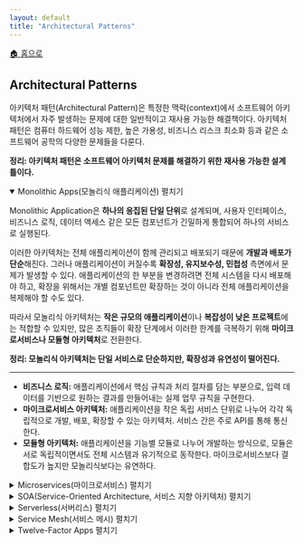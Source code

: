 ```yaml
---
layout: default
title: "Architectural Patterns"
---
```


<p class="breadcrumb"><a href="/cs_study/home.html">🏠 홈으로</a></p>

<section>
  <h2>Architectural Patterns</h2>
  <p>아키텍처 패턴(Architectural Pattern)은 특정한 맥락(context)에서 소프트웨어 아키텍처에서 자주 발생하는 문제에 대한 일반적이고 재사용 가능한 해결책이다. 아키텍처 패턴은 컴퓨터 하드웨어 성능 제한, 높은 가용성, 비즈니스 리스크 최소화 등과 같은 소프트웨어 공학의 다양한 문제들을 다룬다.</p>
  <p><strong>정리: 아키텍처 패턴은 소프트웨어 아키텍처 문제를 해결하기 위한 재사용 가능한 설계 틀이다.</strong></p>
</section>

<!-- 설명 -->
<details open>
<summary><span class="accordion-title">Monolithic Apps(모놀리식 애플리케이션)</span> <span class="indicator">펼치기</span></summary>
<div class="accordion-content">
  <p>Monolithic Application은 <b>하나의 응집된 단일 단위</b>로 설계되며, 사용자 인터페이스, 비즈니스 로직, 데이터 액세스 같은 모든 컴포넌트가 긴밀하게 통합되어 하나의 서비스로 실행된다.</p>
  <p>이러한 아키텍처는 전체 애플리케이션이 함께 관리되고 배포되기 때문에 <b>개발과 배포가 단순</b>해진다. 그러나 애플리케이션이 커질수록 <b>확장성, 유지보수성, 민첩성</b> 측면에서 문제가 발생할 수 있다. 애플리케이션의 한 부분을 변경하려면 전체 시스템을 다시 배포해야 하고, 확장을 위해서는 개별 컴포넌트만 확장하는 것이 아니라 전체 애플리케이션을 복제해야 할 수도 있다.</p>
  <p>따라서 모놀리식 아키텍처는 <b>작은 규모의 애플리케이션</b>이나 <b>복잡성이 낮은 프로젝트</b>에는 적합할 수 있지만, 많은 조직들이 확장 단계에서 이러한 한계를 극복하기 위해 <b>마이크로서비스나 모듈형 아키텍처</b>로 전환한다.</p>
  <p><strong>정리: 모놀리식 아키텍처는 단일 서비스로 단순하지만, 확장성과 유연성이 떨어진다.</strong></p>
  <!-- 가로선 추가 -->
  <hr>
  <ul>
    <li><strong>비즈니스 로직:</strong> 애플리케이션에서 핵심 규칙과 처리 절차를 담는 부분으로, 입력 데이터를 기반으로 원하는 결과를 만들어내는 실제 업무 규칙을 구현한다.</li>
    <li><strong>마이크로서비스 아키텍처:</strong> 애플리케이션을 작은 독립 서비스 단위로 나누어 각각 독립적으로 개발, 배포, 확장할 수 있는 아키텍처. 서비스 간은 주로 API를 통해 통신한다.</li>
    <li><strong>모듈형 아키텍처:</strong> 애플리케이션을 기능별 모듈로 나누어 개발하는 방식으로, 모듈은 서로 독립적이면서도 전체 시스템과 유기적으로 동작한다. 마이크로서비스보다 결합도가 높지만 모놀리식보다는 유연하다.</li>
  </ul>

</div>
</details>

<!-- 설명 -->
<details>
<summary><span class="accordion-title">Microservices(마이크로서비스)</span> <span class="indicator">펼치기</span></summary>
<div class="accordion-content">
  <p>Microservices는 애플리케이션을 <b>느슨하게 결합된 독립적으로 배포 가능한 서비스들의 집합</b>으로 구성하는 아키텍처 스타일이다. 각 마이크로서비스는 특정한 비즈니스 기능에 집중하며, 일반적으로 HTTP나 메시징 큐 같은 경량 프로토콜을 통해 다른 서비스와 통신한다.</p>
  <p>이 방식은 서비스들이 독립적으로 개발, 배포, 확장될 수 있기 때문에 <b>확장성, 유연성, 탄력성</b>을 높여준다. 또한 컴포넌트별로 다양한 기술과 언어를 사용할 수 있으며, 지속적 전달(Continuous Delivery)과 배포를 지원한다. 그러나 마이크로서비스를 관리할 때는 서비스 간 통신, 데이터 일관성, 배포 오케스트레이션 같은 <b>복잡성</b>이 따른다.</p>
  <p><strong>정리: 마이크로서비스는 독립 서비스들의 집합으로 확장성과 유연성은 높지만, 관리 복잡성이 크다.</strong></p>
  <!-- 가로선 추가 -->
  <hr>
  <ul>
    <li><strong>메시징 큐(Messaging Queue):</strong> 애플리케이션 컴포넌트 간에 메시지를 비동기적으로 전달하는 시스템으로, 생산자(Producer)가 보낸 메시지를 큐에 저장하고 소비자(Consumer)가 이를 꺼내 처리한다.</li>
      <ul><li>예: RabbitMQ, Kafka</li></ul>
    <li><strong>경량 프로토콜(Lightweight Protocol):</strong> 데이터 교환 시 불필요한 오버헤드를 최소화한 단순하고 효율적인 통신 규약.</li>
      <ul><li>예: HTTP/REST, gRPC</li></ul>
    <li><strong>지속적 전달(Continuous Delivery, CD):</strong> 애플리케이션을 언제든 안정적으로 배포할 수 있도록 자동화된 테스트와 빌드를 거쳐 릴리스 후보를 지속적으로 제공하는 소프트웨어 개발 방식.</li>
    <li><strong>배포 오케스트레이션(Deployment Orchestration):</strong> 여러 서비스나 컨테이너를 자동으로 배포·관리·스케일링하는 프로세스로, 의존성과 순서를 고려해 전체 시스템을 조율한다.</li>
      <ul><li>예: Kubernetes</li></ul>
  </ul>

</div>
</details>


<!-- 설명 -->
<details>
<summary><span class="accordion-title">SOA(Service-Oriented Architecture, 서비스 지향 아키텍처) </span> <span class="indicator">펼치기</span></summary>
<div class="accordion-content">
  <p>서비스 지향 아키텍처는 소프트웨어 컴포넌트(서비스라 불림)를 <b>재사용 가능하고 느슨하게 결합되며 네트워크를 통해 상호작용</b>하도록 설계하는 아키텍처 패턴이다. 각 서비스는 특정 비즈니스 기능을 수행하는 <b>자급자족형 단위(self-contained unit)</b>이며, HTTP와 XML 같은 표준화된 프로토콜과 데이터 포맷을 통해 다른 서비스와 통신한다.</p>
  <p>SOA는 서비스가 독립적으로 개발, 배포, 유지될 수 있게 하여 조직이 <b>확장 가능하고, 유연하며, 상호운용성 있는 시스템</b>을 구축하도록 돕는다. 이 접근법은 모듈화, 이질적인 시스템 간의 손쉬운 통합, 변화하는 비즈니스 요구에 대한 민첩성을 촉진한다.</p>
  <p><strong>정리: SOA는 표준 프로토콜을 통해 느슨하게 결합된 재사용 가능한 서비스들의 아키텍처다.</strong></p>
  <!-- 가로선 추가 -->
  <hr>
  <ul>
    <li><strong>자급자족형 단위(Self-contained unit):</strong> 외부에 크게 의존하지 않고, 자체적으로 실행·관리 가능한 독립적인 컴포넌트를 의미한다. 예를 들어, 하나의 서비스가 자신의 데이터 저장, 로직, 인터페이스를 모두 갖추고 있어서 단독으로 동작할 수 있는 형태.</li>
    <li><strong>데이터 포맷(Data format):</strong> 데이터를 저장하거나 교환하기 위해 구조화한 표현 방식이다. 시스템 간 통신에서 공통 규칙을 정해주며, 대표적으로 JSON, XML, CSV 같은 형식이 있다.</li>
  </ul>

</div>
</details>


<!-- 설명 -->
<details>
<summary><span class="accordion-title">Serverless(서버리스) </span> <span class="indicator">펼치기</span></summary>
<div class="accordion-content">
  <p>서버리스 컴퓨팅(Serverless Computing)은 개발자가 서버 인프라를 관리하지 않고 애플리케이션을 구축하고 실행할 수 있는 <b>클라우드 컴퓨팅 모델</b>이다. 이 모델에서 서버 관리, 확장, 유지보수 작업은 클라우드 제공자가 담당한다.</p>
  <p>개발자는 코드를 <b>함수(Function)</b> 형태로 배포하며, 이는 이벤트나 트리거에 반응해 실행된다. 또한 예약된 용량이 아니라 <b>실제 사용량</b>에 따라 비용이 청구된다. 이 접근 방식은 인프라 관리 문제를 추상화하여 개발을 단순화하고, 자동 확장을 가능하게 하며, 운영 부담을 줄여준다.</p>
  <p>대표적인 서버리스 플랫폼으로는 <b>AWS Lambda, Google Cloud Functions, Azure Functions</b> 등이 있으며, 이벤트 기반 애플리케이션과 마이크로서비스를 폭넓게 지원한다.</p>
  <p><strong>정리: 서버리스는 서버 관리 없이 함수 단위 코드만 실행하는 클라우드 모델이다.</strong></p>
  <!-- 가로선 추가 -->
  <hr>
  <ul>
    <li><strong>서버 인프라(Server Infrastructure):</strong> 애플리케이션이 실행되기 위해 필요한 하드웨어와 소프트웨어 자원(서버, 네트워크, 스토리지, 운영체제 등)을 통합한 기반 환경.</li>
    <li><strong>클라우드 컴퓨팅(Cloud Computing):</strong> 인터넷을 통해 서버, 스토리지, 데이터베이스, 네트워크, 소프트웨어 같은 IT 자원을 필요할 때 바로 제공받아 사용하는 방식. 사용자는 자원을 소유하지 않고 임대해 쓰는 개념.</li>
    <li><strong>함수(Function):</strong> 서버리스 컴퓨팅에서 실행 단위로 사용되는 작은 코드 블록으로, 특정 입력을 받아 한 가지 작업을 수행하고 결과를 반환한다.</li>
    <li><strong>트리거(Trigger):</strong> 함수를 실행시키는 이벤트나 조건으로, 예를 들어 HTTP 요청, 파일 업로드, DB 변경 같은 상황이 트리거가 될 수 있다.</li>
  </ul>

</div>
</details>


<!-- 설명 -->
<details>
<summary><span class="accordion-title">Service Mesh(서비스 메시) </span> <span class="indicator">펼치기</span></summary>
<div class="accordion-content">
  <p>Service Mesh는 분산 네트워크에서 마이크로서비스 간의 <b>통신, 보안, 관리 기능을 향상</b>시키기 위한 아키텍처 패턴이다. 서비스 메시에서는 지능형 프록시 집합을 사용해 서비스 간 통신을 관리하며, 이를 통해 높은 가용성, 효율적인 로드 밸런싱, 강력한 서비스 디스커버리를 보장한다.</p>
  <p>또한 서비스 메시에는 네트워크 동작을 모니터링하는 <b>가시성(Observability)</b>, 다양한 트래픽 관리 기능 같은 고급 기능도 제공된다. 일반적인 서비스 메시 구조에서는 각 마이크로서비스에 하나의 프록시가 쌍을 이루어 배치된다. 이 프록시는 주로 <b>사이드카 패턴(Sidecar Pattern)</b>을 사용해 배포되며, 해당 마이크로서비스의 통신을 처리할 뿐 아니라 로드 밸런싱, 지능형 라우팅, 안전한 데이터 전송 등 다양한 네트워크 기능도 구현한다.</p>
  <p>사이드카 패턴은 특히 쿠버네티스 환경에서 <b>메인 마이크로서비스 컨테이너 옆에 프록시 컨테이너를 함께 배치</b>하는 방식으로 활용된다. 이러한 설계 덕분에 서비스 메시는 마이크로서비스 자체와 독립적으로 동작할 수 있어 관리와 업데이트를 단순화한다.</p>
  <p><strong>정리: 서비스 메시는 사이드카 프록시로 마이크로서비스 간 통신·보안을 관리하는 아키텍처다.</strong></p>
  <!-- 가로선 추가 -->
  <hr>
  <ul>
    <li><strong>지능형 프록시(Intelligent Proxy):</strong> 서비스 간 트래픽을 중계하면서 <b>보안, 로깅, 라우팅, 모니터링</b> 같은 추가 기능을 제공하는 고급 프록시.</li>
    <li><strong>로드 밸런싱(Load Balancing):</strong> 다수의 서버나 서비스 인스턴스로 들어오는 요청을 <b>균등하게 분산</b>시켜 성능과 가용성을 높이는 기술.</li>
    <li><strong>서비스 디스커버리(Service Discovery):</strong> 분산 환경에서 동적으로 생성되는 서비스들의 <b>위치(IP, 포트 등)를 자동으로 탐색</b>하고 연결하는 메커니즘.</li>
    <li><strong>사이드카 패턴(Sidecar Pattern):</strong> 애플리케이션(주 서비스)과 함께 <b>보조 기능을 담당하는 별도 컨테이너(사이드카)</b>를 배치하는 설계 패턴.</li>
    <li><strong>지능형 라우팅(Intelligent Routing):</strong> 단순히 목적지로 보내는 것이 아니라, <b>상황(트래픽 상태, 정책, 버전 등)에 맞춰 최적 경로를 선택</b>해 요청을 전달하는 기술.</li>
    <li><strong>쿠버네티스 환경(Kubernetes Environment):</strong> 컨테이너화된 애플리케이션을 <b>자동 배포, 확장, 관리</b>할 수 있는 오케스트레이션 플랫폼 환경.</li>
    <li><strong>마이크로서비스 컨테이너(Microservice Container):</strong> 특정 비즈니스 기능을 수행하는 마이크로서비스를 실행하는 <b>독립적인 컨테이너.</b></li>
    <li><strong>프록시 컨테이너(Proxy Container):</strong> 마이크로서비스 컨테이너 옆에서 배치되어 <b>트래픽 관리, 보안, 통신 기능</b>을 담당하는 보조 컨테이너.</li>
  </ul>

</div>
</details>


<!-- 설명 -->
<details>
<summary><span class="accordion-title">Twelve-Factor Apps </span> <span class="indicator">펼치기</span></summary>
<div class="accordion-content">
  <p><b>12-Factor App 방법론</b>은 현대적이고 확장 가능하며 유지보수가 용이한 웹 애플리케이션을 구축하기 위한 원칙들의 집합으로, 특히 <b>클라우드 환경</b>에 적합하다. 이 방법론은 애플리케이션을 <b>이식성, 확장성, 배포 용이성</b>을 높일 수 있도록 개발하는 모범 사례들을 강조한다.</p>
  <p>주요 원칙은 다음과 같다.</p>
  <ol>
    <li><strong>Codebase(코드베이스):</strong> 하나의 코드베이스를 버전 관리 시스템에서 추적하며, 여러 배포에 활용한다.</li>
    <li><strong>Dependencies(의존성):</strong> 의존성을 명시적으로 선언하고 격리한다.</li>
    <li><strong>Config(설정):</strong> 설정 정보를 환경 변수에 저장한다.</li>
    <li><strong>Backing Services(백엔드 서비스):</strong> DB, 메시지 브로커 등 백엔드 서비스를 연결된 자원으로 취급한다.</li>
    <li><strong>Build, Release, Run(빌드, 릴리스, 실행):</strong> 빌드 단계와 실행 단계를 분리한다.</li>
    <li><strong>Processes(프로세스):</strong> 앱을 하나 이상의 무상태 프로세스로 실행한다.</li>
    <li><strong>Port Binding(포트 바인딩):</strong> 서비스를 포트 바인딩을 통해 외부로 노출한다.</li>
    <li><strong>Concurrency(동시성):</strong> 프로세스 모델을 통해 확장한다.</li>
    <li><strong>Disposability(폐기성):</strong> 빠른 시작과 우아한 종료를 통해 강건성을 극대화한다.</li>
    <li><strong>Dev/Prod Parity(개발/운영 환경 일치):</strong> 개발, 스테이징, 운영 환경을 최대한 비슷하게 유지한다.</li>
    <li><strong>Logs(로그):</strong> 로그를 이벤트 스트림으로 취급한다.</li>
    <li><strong>Admin Processes(관리 프로세스):</strong> 관리 및 운영 작업은 일회성 프로세스로 실행한다.</li>
  </ol>
  <p><strong>정리: 12-Factor App은 클라우드 시대에 맞춘 이식성·확장성·유지보수성을 위한 12가지 원칙이다.</strong></p>
